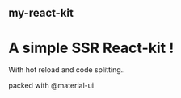 ## my-react-kit

# A simple SSR React-kit !
With hot reload and code splitting..

packed with @material-ui
